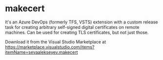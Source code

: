# makecert
It's an Azure DevOps (formerly TFS, VSTS) extension with a custom release task for creating arbitrary self-signed digital certificates on remote machines.
Can be used for creating TLS certificates, but not just those.

Download it from the Visual Studio Marketplace at https://marketplace.visualstudio.com/items?itemName=sevaalekseyev.makecert